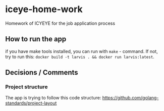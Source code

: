 # iceye-home-work

Homework of ICYEYE for the job application process

## How to run the app

if you have make tools installed, you can run with `make` - command. If not, try to run this: `docker build -t larvis . && docker run larvis:latest`.


## Decisions / Comments

### Project structure
The app is trying to follow this code structure:
https://github.com/golang-standards/project-layout


